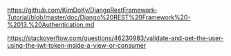 https://github.com/KimDoKy/DjangoRestFramework-Tutorial/blob/master/doc/Django%20REST%20Framework%20-%2013.%20Authentication.md

https://stackoverflow.com/questions/46230983/validate-and-get-the-user-using-the-jwt-token-inside-a-view-or-consumer
